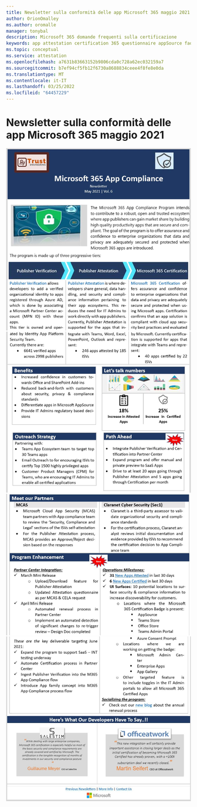 ```yaml
---
title: Newsletter sulla conformità delle app Microsoft 365 maggio 2021
author: OrionOmalley
ms.author: oromalle
manager: tonybal
description: Microsoft 365 domande frequenti sulla certificazione
keywords: app attestation certification 365 questionnaire appSource faq newsletter
ms.topic: conceptual
ms.service: attestation
ms.openlocfilehash: a7631b83663152b9806cda0c728a62ec032159a7
ms.sourcegitcommit: b7ef94cf5fb12f6730a8688834ceee4f8fe8e0da
ms.translationtype: MT
ms.contentlocale: it-IT
ms.lasthandoff: 03/25/2022
ms.locfileid: "64457229"
---
```

# <a name="may-2021-microsoft-365-app-compliance-newsletter"></a>Newsletter sulla conformità delle app Microsoft 365 maggio 2021

![Picture1Picture1Picture1Picture1](../media/May2021Newsletter1.JPG)
![](../media/May2021Newsletter2.JPG)
![](../media/May2021Newsletter3.JPG)
![](../media/May2021Newsletter4.JPG)
